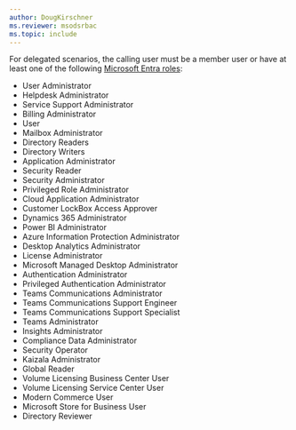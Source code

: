 ```yaml
---
author: DougKirschner
ms.reviewer: msodsrbac
ms.topic: include
---
```


For delegated scenarios, the calling user must be a member user or have at least one of the following [Microsoft Entra roles](/entra/identity/role-based-access-control/permissions-reference?toc=%2Fgraph%2Ftoc.json):

- User Administrator
- Helpdesk Administrator
- Service Support Administrator
- Billing Administrator
- User
- Mailbox Administrator
- Directory Readers
- Directory Writers
- Application Administrator
- Security Reader
- Security Administrator
- Privileged Role Administrator
- Cloud Application Administrator
- Customer LockBox Access Approver
- Dynamics 365 Administrator
- Power BI Administrator
- Azure Information Protection Administrator
- Desktop Analytics Administrator
- License Administrator
- Microsoft Managed Desktop Administrator
- Authentication Administrator
- Privileged Authentication Administrator
- Teams Communications Administrator
- Teams Communications Support Engineer
- Teams Communications Support Specialist
- Teams Administrator
- Insights Administrator
- Compliance Data Administrator
- Security Operator
- Kaizala Administrator
- Global Reader
- Volume Licensing Business Center User
- Volume Licensing Service Center User
- Modern Commerce User
- Microsoft Store for Business User
- Directory Reviewer
